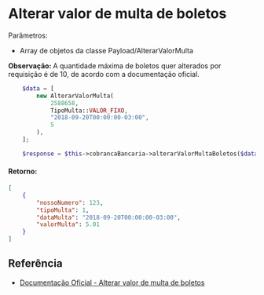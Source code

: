# Alterar valor de multa de boletos

Parâmetros:
- Array de objetos da classe Payload/AlterarValorMulta

<b>Observação: </b>A quantidade máxima de boletos quer alterados por requisição é de 10, de acordo com a documentação oficial.

```php
    $data = [
        new AlterarValorMulta(
            2588658,
            TipoMulta::VALOR_FIXO,
            "2018-09-20T00:00:00-03:00",
            5
        ),
    ];

    $response = $this->cobrancaBancaria->alterarValorMultaBoletos($data);
```
#### Retorno:
```json
[
    {
        "nossoNumero": 123,
        "tipoMulta": 1,
        "dataMulta": "2018-09-20T00:00:00-03:00",
        "valorMulta": 5.01
    }
]
```

## Referência

- [Documentação Oficial - Alterar valor de multa de boletos](https://documenter.getpostman.com/view/20565799/Uzs6yNhe#ca8c2a45-6c68-474d-b3ad-3e2b46b38657)